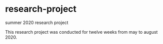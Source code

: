 # research-project
summer 2020 research project

This research project was conducted for twelve weeks from may to august 2020.
